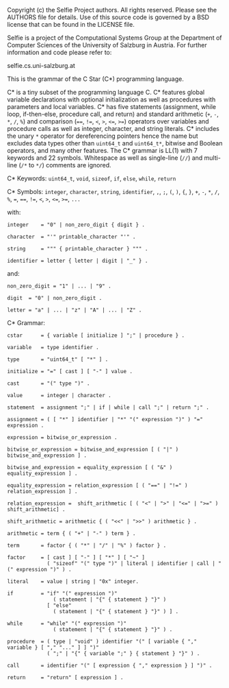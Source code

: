 Copyright (c) the Selfie Project authors. All rights reserved. Please see the AUTHORS file for details. Use of this source code is governed by a BSD license that can be found in the LICENSE file.

Selfie is a project of the Computational Systems Group at the Department of Computer Sciences of the University of Salzburg in Austria. For further information and code please refer to:

selfie.cs.uni-salzburg.at

This is the grammar of the C Star (C\*) programming language.

C\* is a tiny subset of the programming language C. C\* features global variable declarations with optional initialization as well as procedures with parameters and local variables. C\* has five statements (assignment, while loop, if-then-else, procedure call, and return) and standard arithmetic (`+`, `-`, `*`, `/`, `%`) and comparison (`==`, `!=`, `<`, `>`, `<=`, `>=`) operators over variables and procedure calls as well as integer, character, and string literals. C\* includes the unary `*` operator for dereferencing pointers hence the name but excludes data types other than `uint64_t` and `uint64_t*`, bitwise and Boolean operators, and many other features. The C\* grammar is LL(1) with 7 keywords and 22 symbols. Whitespace as well as single-line (`//`) and multi-line (`/*` to `*/`) comments are ignored.

C\* Keywords: `uint64_t`, `void`, `sizeof`, `if`, `else`, `while`, `return`

C\* Symbols: `integer`, `character`, `string`, `identifier`, `,`, `;`, `(`, `)`, `{`, `}`, `+`, `-`, `*`, `/`, `%`, `=`, `==`, `!=`, `<`, `>`, `<=`, `>=`, `...`

with:

```
integer    = "0" | non_zero_digit { digit } .

character  = "'" printable_character "'" .

string     = """ { printable_character } """ .

identifier = letter { letter | digit | "_" } .
```

and:

```
non_zero_digit = "1" | ... | "9" .

digit  = "0" | non_zero_digit .

letter = "a" | ... | "z" | "A" | ... | "Z" .
```

C\* Grammar:

```
cstar      = { variable [ initialize ] ";" | procedure } .

variable   = type identifier .

type       = "uint64_t" [ "*" ] .

initialize = "=" [ cast ] [ "-" ] value .

cast       = "(" type ")" .

value      = integer | character .

statement  = assignment ";" | if | while | call ";" | return ";" .

assignment = ( [ "*" ] identifier | "*" "(" expression ")" ) "=" expression .

expression = bitwise_or_expression .

bitwise_or_expression = bitwise_and_expression [ ( "|" ) bitwise_and_expression ] .

bitwise_and_expression = equality_expression [ ( "&" ) equality_expression ] .

equality_expression = relation_expression [ ( "==" | "!=" )  relation_expression ] .

relation_expression =  shift_arithmetic [ ( "<" | ">" | "<=" | ">=" ) shift_arithmetic] .

shift_arithmetic = arithmetic { ( "<<" | ">>" ) arithmetic } .

arithmetic = term { ( "+" | "-" ) term } .

term       = factor { ( "*" | "/" | "%" ) factor } .

factor     = [ cast ] [ "-" ] [ "*" ] [ "~" ]
             ( "sizeof" "(" type ")" | literal | identifier | call | "(" expression ")" ) .

literal    = value | string | "0x" integer.

if         = "if" "(" expression ")"
               ( statement | "{" { statement } "}" )
             [ "else"
               ( statement | "{" { statement } "}" ) ] .

while      = "while" "(" expression ")"
               ( statement | "{" { statement } "}" ) .

procedure  = ( type | "void" ) identifier "(" [ variable { "," variable } [ "," "..." ] ] ")"
             ( ";" | "{" { variable ";" } { statement } "}" ) .

call       = identifier "(" [ expression { "," expression } ] ")" .

return     = "return" [ expression ] .
```